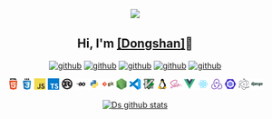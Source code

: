 <!--
 * @author: DSCode
 * @create: 2020-10-10 16:49 PM
 * @license: MIT
 * @lastAuthor: DSCode
 * @lastEditTime: 2021-09-10 11:56 AM
 * @desc: Some of my profiles.
-->
 <div align="center">
  <p><img src="https://gpvc.arturio.dev/DsCodeStudio" /></p>
  <p></p>
  <h2>Hi, I'm <a href="https://www.dscode.top">[Dongshan]</a>👋</h2>

  <p>
    <a href="https://github.com/DsCodeStudio"
      ><img
        src="https://cdn.jsdelivr.net/npm/simple-icons@3.0.1/icons/github.svg"
        alt="github"
        height="30"
    /></a>
    <a href="https://dev.to/dscodestudio"
      ><img
        src="https://cdn.jsdelivr.net/npm/simple-icons@3.0.1/icons/dev-dot-to.svg"
        alt="github"
        height="30"
    /></a>
    <a href="https://twitter.com/DSCodeTop1"
      ><img
        src="https://cdn.jsdelivr.net/npm/simple-icons@3.0.1/icons/twitter.svg"
        alt="github"
        height="30"
    /></a>
    <a href="https://codepen.io/dscodestudio"
      ><img
        src="https://cdn.jsdelivr.net/npm/simple-icons@3.0.1/icons/codepen.svg"
        alt="github"
        height="30"
    /></a>
    <a href="https://www.dscode.top"
      ><img
        src="https://cdn.jsdelivr.net/npm/simple-icons@3.0.1/icons/icloud.svg"
        alt="github"
        height="30"
    /></a>
  </p>
  <p>
    <code
      ><img
        height="20"
        src="https://raw.githubusercontent.com/github/explore/80688e429a7d4ef2fca1e82350fe8e3517d3494d/topics/html/html.png"
    /></code>
    <code
      ><img
        height="20"
        src="https://raw.githubusercontent.com/github/explore/80688e429a7d4ef2fca1e82350fe8e3517d3494d/topics/css/css.png"
    /></code>
    <code
      ><img
        height="20"
        src="https://raw.githubusercontent.com/github/explore/80688e429a7d4ef2fca1e82350fe8e3517d3494d/topics/javascript/javascript.png"
    /></code>
    <code
      ><img
        height="20"
        src="https://raw.githubusercontent.com/github/explore/80688e429a7d4ef2fca1e82350fe8e3517d3494d/topics/typescript/typescript.png"
    /></code>
    <code
      ><img
        height="20"
        src="https://raw.githubusercontent.com/github/explore/80688e429a7d4ef2fca1e82350fe8e3517d3494d/topics/rust/rust.png"
    /></code>
    <code
      ><img
        height="20"
        src="https://raw.githubusercontent.com/github/explore/80688e429a7d4ef2fca1e82350fe8e3517d3494d/topics/go/go.png"
    /></code>
    <code
      ><img
        height="20"
        src="https://raw.githubusercontent.com/github/explore/80688e429a7d4ef2fca1e82350fe8e3517d3494d/topics/python/python.png"
    /></code>
    <code
      ><img
        height="20"
        src="https://raw.githubusercontent.com/github/explore/80688e429a7d4ef2fca1e82350fe8e3517d3494d/topics/git/git.png"
    /></code>
    <code
      ><img
        height="20"
        src="https://raw.githubusercontent.com/github/explore/80688e429a7d4ef2fca1e82350fe8e3517d3494d/topics/nodejs/nodejs.png"
    /></code>
    <code
      ><img
        height="20"
        src="https://raw.githubusercontent.com/github/explore/80688e429a7d4ef2fca1e82350fe8e3517d3494d/topics/visual-studio-code/visual-studio-code.png"
    /></code>
    <code
      ><img
        height="20"
        src="https://raw.githubusercontent.com/github/explore/80688e429a7d4ef2fca1e82350fe8e3517d3494d/topics/vim/vim.png"
    /></code>
    <code
      ><img
        height="20"
        src="https://raw.githubusercontent.com/github/explore/80688e429a7d4ef2fca1e82350fe8e3517d3494d/topics/linux/linux.png"
    /></code>
    <code
      ><img
        height="20"
        src="https://raw.githubusercontent.com/github/explore/80688e429a7d4ef2fca1e82350fe8e3517d3494d/topics/sass/sass.png"
    /></code>
    <code
      ><img
        height="20"
        src="https://raw.githubusercontent.com/github/explore/80688e429a7d4ef2fca1e82350fe8e3517d3494d/topics/vue/vue.png"
    /></code>
    <code
      ><img
        height="20"
        src="https://raw.githubusercontent.com/github/explore/80688e429a7d4ef2fca1e82350fe8e3517d3494d/topics/react/react.png"
    /></code>
    <code
      ><img
        height="20"
        src="https://raw.githubusercontent.com/github/explore/80688e429a7d4ef2fca1e82350fe8e3517d3494d/topics/redux/redux.png"
    /></code>
    <code
      ><img
        height="20"
        src="https://raw.githubusercontent.com/github/explore/80688e429a7d4ef2fca1e82350fe8e3517d3494d/topics/eslint/eslint.png"
    /></code>
    <code
      ><img
        height="20"
        src="https://raw.githubusercontent.com/github/explore/80688e429a7d4ef2fca1e82350fe8e3517d3494d/topics/electron/electron.png"
    /></code>
    <code
      ><img
        height="20"
        src="https://raw.githubusercontent.com/github/explore/80688e429a7d4ef2fca1e82350fe8e3517d3494d/topics/django/django.png"
    /></code>
  </p>
  <!-- <p>
    <img
      src="https://github-readme-streak-stats.herokuapp.com/?user=DsCodeStudio"
      alt="GitHub streak stats"
    />
  </p> -->
  <p>
    <a href="https://github.com/DsCodeStudio">
      <img
        align="center"
        src="https://github-readme-stats-alpha-murex.vercel.app/api/?username=DsCodeStudio&count_private=true&title_color=5094F0&icon_color=5094F0&text_color=343434&bg_color=FFFEFE&show_icons=true"
        alt="Ds github stats"
      />
    </a>
  </p>
</div>
